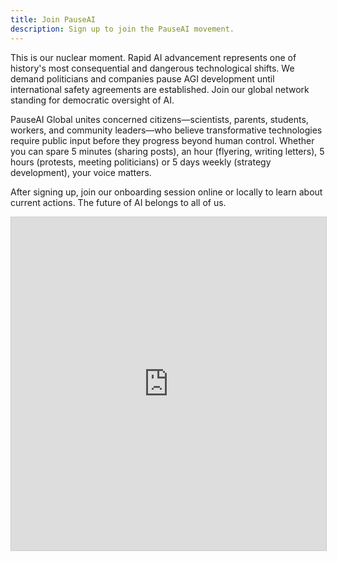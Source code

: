 ```yaml
---
title: Join PauseAI
description: Sign up to join the PauseAI movement.
---
```


This is our nuclear moment.
Rapid AI advancement represents one of history's most consequential and dangerous technological shifts.
We demand politicians and companies pause AGI development until international safety agreements are established. 
Join our global network standing for democratic oversight of AI. 

PauseAI Global unites concerned citizens—scientists, parents, students, workers, and community leaders—who believe transformative technologies require public input before they progress beyond human control.
Whether you can spare 5 minutes (sharing posts), an hour (flyering, writing letters), 5 hours (protests, meeting politicians) or 5 days weekly (strategy development), your voice matters. 

After signing up, join our onboarding session online or locally to learn about current actions.
The future of AI belongs to all of us.

<iframe class="airtable-embed" src="https://airtable.com/embed/appWPTGqZmUcs3NWu/pag7ztLh27Omj5s2n/form" frameborder="0" onmousewheel="" width="100%" height="533" style="background: transparent; border: 1px solid #ccc;"></iframe>
